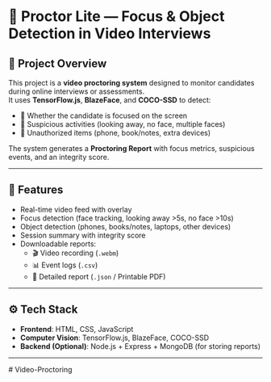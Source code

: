 # 🎥 Proctor Lite — Focus & Object Detection in Video Interviews

## 📌 Project Overview
This project is a **video proctoring system** designed to monitor candidates during online interviews or assessments.  
It uses **TensorFlow.js**, **BlazeFace**, and **COCO-SSD** to detect:

- 👀 Whether the candidate is focused on the screen  
- 🚫 Suspicious activities (looking away, no face, multiple faces)  
- 📱 Unauthorized items (phone, book/notes, extra devices)  

The system generates a **Proctoring Report** with focus metrics, suspicious events, and an integrity score.

---

## 🎯 Features
- Real-time video feed with overlay  
- Focus detection (face tracking, looking away >5s, no face >10s)  
- Object detection (phones, books/notes, laptops, other devices)  
- Session summary with integrity score  
- Downloadable reports:
  - 🎬 Video recording (`.webm`)
  - 📊 Event logs (`.csv`)
  - 📑 Detailed report (`.json` / Printable PDF)

---

## ⚙️ Tech Stack
- **Frontend**: HTML, CSS, JavaScript  
- **Computer Vision**: TensorFlow.js, BlazeFace, COCO-SSD  
- **Backend (Optional)**: Node.js + Express + MongoDB (for storing reports)

---

#   V i d e o - P r o c t o r i n g  
 